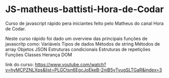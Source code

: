 # JS-matheus-battisti-Hora-de-Codar
Curso de javascript rápido  pera iniciantes feito pelo Matheus do canal Hora de Codar.

Neste curso rápido foi dado um overview das principais funções de javascritp como:
Variáveis
Tipos de dados
Métodos de string
Métodos de array
Objetos
JSON
Estruturas condicionais
Estruturas de repetições
Funções
Classes
Herança
DOM

link do curso: https://www.youtube.com/watch?v=hyMCPZNLXps&list=PLGCtsn6EgcJoEkeB-2njB5yTyugSLTGaR&index=3
